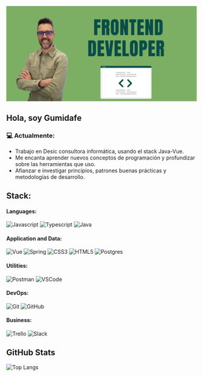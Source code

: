 [![Gumidev.com](index.png)](https://gumidev.com)

## Hola, soy Gumidafe

### :computer: Actualmente:

- Trabajo en Desic consultora informática, usando el stack Java-Vue.
- Me encanta aprender nuevos conceptos de programación y profundizar sobre las herramientas que uso.
- Afianzar e investigar principios, patrones buenas prácticas y metodologías de desarrollo.

## Stack:

#### Languages:

![Javascript](https://img.shields.io/badge/JavaScript-F7DF1E?style=flat-the-badge&logo=javascript&logoColor=black)
![Typescript](https://img.shields.io/badge/TypeScript-007ACC?style=flat-the-badge&logo=typescript&logoColor=white)
![Java](https://img.shields.io/badge/Java-ED8B00?style=flat-the-badge&logo=java&logoColor=white)


#### Application and Data:

![Vue](https://img.shields.io/badge/Vue-3-green1?style=flat-the-badge&logo=vue&logoColor=white)
![Spring](https://img.shields.io/badge/spring-%236DB33F.svg?style=flat-the-badge&logo=spring&logoColor=white)
![CSS3](https://img.shields.io/badge/CSS3-1572B6?style=flat-the-badge&logo=css3&logoColor=white)
![HTML5](https://img.shields.io/badge/HTML5-E34F26?style=flat-the-badge&logo=html5&logoColor=white)
![Postgres](https://img.shields.io/badge/postgres-%23316192.svg?style=flat-the-badge&logo=postgresql&logoColor=white)

#### Utilities:

![Postman](https://img.shields.io/badge/-Postman-FF6C37?style=flat&logo=postman&logoColor=white)
![VSCode](https://img.shields.io/badge/-VSCode-007ACC?style=flat&logo=visual-studio-code&logoColor=white)


#### DevOps:

![Git](https://img.shields.io/badge/-Git-F05032?style=flat&logo=git&logoColor=white)
![GitHub](https://img.shields.io/badge/-Github-181717?style=flat&logo=github&logoColor=white)

#### Business:

![Trello](https://img.shields.io/badge/-Trello-0079BF?style=flat&logo=trello&logoColor=white)
![Slack](https://img.shields.io/badge/-Slack-4A154B?style=flat&logo=slack&logoColor=white)

## GitHub Stats
![Top Langs](https://github-readme-stats.vercel.app/api/top-langs/?username=devGumidafe&theme=great-gatsby&layout=compact)
